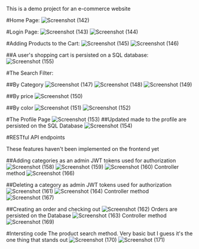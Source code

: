 This is a demo project for an e-commerce website

#Home Page:
![Screenshot (142)](https://github.com/user-attachments/assets/a0587c2d-5d65-414b-884f-7e51f5985036)

#Login Page:
![Screenshot (143)](https://github.com/user-attachments/assets/53332283-ae92-4a01-ac0d-26911afda015)
![Screenshot (144)](https://github.com/user-attachments/assets/7b168283-f380-4f3a-a9c1-3448b173b403)

#Adding Products to the Cart:
![Screenshot (145)](https://github.com/user-attachments/assets/52f97c0a-2e07-4afb-bcc5-65ee0defa132)
![Screenshot (146)](https://github.com/user-attachments/assets/69f41963-7390-47ad-b89b-2dd46ca4a191)

##A user's shopping cart is persisted on a SQL database:
![Screenshot (155)](https://github.com/user-attachments/assets/be40edd3-5a76-4db1-9d4c-492606463f4f)

#The Search Filter: 

##By Category
![Screenshot (147)](https://github.com/user-attachments/assets/cc86c5f3-e765-460b-86de-eff8023e2e9d)
![Screenshot (148)](https://github.com/user-attachments/assets/4a66ec4f-9b28-41a1-aed5-3e4f24b1fdd2)
![Screenshot (149)](https://github.com/user-attachments/assets/bd5826b2-5228-4768-bede-6cdd4df70e90)

##By price
![Screenshot (150)](https://github.com/user-attachments/assets/aeac1a72-5128-4045-bd71-8ad35e94de49)

##By color
![Screenshot (151)](https://github.com/user-attachments/assets/5696ce24-d4e6-43bc-8b9b-27f7735815b5)
![Screenshot (152)](https://github.com/user-attachments/assets/fba2acbf-64ac-419a-bdde-3a10dfa99d09)

#The Profile Page
![Screenshot (153)](https://github.com/user-attachments/assets/d1f14884-fe33-40fa-a5f5-2a5f77745c14)
##Updated made to the profile are persisted on the SQL Database
![Screenshot (154)](https://github.com/user-attachments/assets/c6d4a324-7f08-476c-a367-01196985333e)

#RESTful API endpoints

These features haven't been implemented on the frontend yet

##Adding categories as an admin
JWT tokens used for authorization
![Screenshot (158)](https://github.com/user-attachments/assets/0c7dd390-5372-456d-8cc2-8654a1c1c0af)
![Screenshot (159)](https://github.com/user-attachments/assets/5e15f5bc-20d2-41e2-b72b-46ab692e3dc6)
![Screenshot (160)](https://github.com/user-attachments/assets/6dabe786-3a57-453a-9eb6-dc29991cc194)
Controller method
![Screenshot (166)](https://github.com/user-attachments/assets/1dc90bbe-e151-4199-b78c-db910b68e4b4)

##Deleting a category as admin
JWT tokens used for authorization
![Screenshot (161)](https://github.com/user-attachments/assets/0369442d-4228-4ff9-884d-50fe078be437)
![Screenshot (164)](https://github.com/user-attachments/assets/a1c629d6-d4bd-4716-af97-b2c15cb2fa83)
Controller method
![Screenshot (167)](https://github.com/user-attachments/assets/5abee516-6d2d-40e5-bb36-178d721456ed)

##Creating an order and checking out
![Screenshot (162)](https://github.com/user-attachments/assets/972457b9-bccb-472f-ad5a-63cb929d83d0)
Orders are persisted on the Database
![Screenshot (163)](https://github.com/user-attachments/assets/fedd4029-94bc-44f3-81d1-790c264e1954)
Controller method
![Screenshot (169)](https://github.com/user-attachments/assets/67e89073-d53e-4967-8440-b2bbb170a455)

#Intersting code
The product search method. Very basic but I guess it's the one thing that stands out
![Screenshot (170)](https://github.com/user-attachments/assets/39210839-a41d-4884-95d2-c82a20215100)
![Screenshot (171)](https://github.com/user-attachments/assets/91e81b44-3fb0-4f77-9ee5-e80e5abf99c2)





